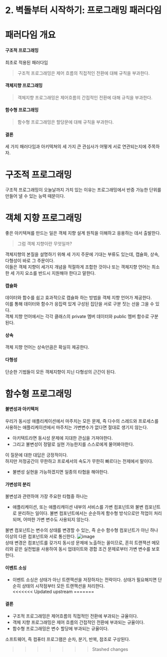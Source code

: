 # 2. 벽돌부터 시작하기: 프로그래밍 패러다임

# 패러다임 개요
#### 구조적 프로그래밍
최초로 적용된 패러다임  
> 구조적 프로그래밍은 제어 흐름의 직접적인 전환에 대해 규칙을 부과한다.

#### 객체지향 프로그래밍  
> 객체지향 프로그래밍은 제어흐름의 간접적인 전환에 대해 규칙을 부과한다.

#### 함수형 프로그래밍
> 함수형 프로그래밍은 할당문에 대해 규칙을 부과한다.

#### 결론
세 가지 패러다임과 아키텍쳐의 세 가지 큰 관심사가 어떻게 서로 연관되는지에 주목하자.
# 구조적 프로그래밍
구조적 프로그래밍이 오늘날까지 가치 있는 이유는 프로그래밍에서 반증 가능한 단위를 만들어 낼 수 있는 능력 때문이다.  
# 객체 지향 프로그래밍  
좋은 아키텍쳐를 만드는 일은 객체 지향 설계 원칙을 이해하고 응용하는 데서 출발한다.
> 그럼 객체 지향이란 무엇일까?

객체지향의 본질을 설명하기 위해 세 가지 주문에 기대는 부류도 있는데, 캡슐화, 상속, 다형성이 바로 그 주문이다.  
이들은 객체 지향이 세가지 개념을 적절하게 조합한 것이나 또는 객체지향 언어는 최소한 세 가지 요소를 반드시 지원해야 한다고 말한다.  

#### 캡슐화 
데이터와 함수를 쉽고 효과적으로 캡슐화 하는 방법을 객체 지향 언어가 제공한다.  
이를 통해 데이터와 함수가 응집력 있게 구성된 집단을 서로 구분 짓는 선을 그을 수 있다.  
객체 지향 언어에서는 각각 클래스의 private 멤버 데이터와 public 멤버 함수로 구분 된다.  

#### 상속
객체 지향 언어는 상속만큼은 확실히 제공한다.  

#### 다형성
단순한 기법들이 모든 객체지향이 지닌 다형성의 근간이 된다. 
# 함수형 프로그래밍
#### 불변성과 아키텍처
우리가 동시성 애플리케이션에서 마주치는 모든 문제, 즉 다수의 스레드와 프로세스를 사용하는 애플리케이션에서 마주치는 가변변수가 없다면 절대로 생기지 않는다.  
* 아키텍트라면 동시성 문제에 지대한 관심을 가져야한다.  
* 그리고 불변성이 정말로 실현 가능한지를 스스로에게 물어봐야한다.  

이 질문에 대한 대답은 긍정적이다.  
하지만 저정공간이 무한하고 프로세서의 속도가 무한히 빠르다는 전제에서 말이다.
* 불변성 실현을 가능하겠지면 일종의 타협을 해야한다. 

#### 가변성의 분리
불변성과 관련하여 가장 주요한 타협중 하나는  

* 애플리케이션, 또는 애플리캐이션 내부의 서비스를 가변 컴포넌트와 불변 컴포넌트로 분리하는 일이다.
불변 컴포넌트에서는 순순하게 함수형 방식으로만 적업이 처리되며, 어떠한 가변 변수도 사용되지 않는다. 

불변 컴포넌트는 변수의 상태를 변경할 수 있는, 즉 순수 함수형 컴포넌트가 아닌 하나 이상의 다른 컴포넌트와 서로 통신한다. 
![image](https://songii00.github.io/assets/images/post/191012/(27).png)  
상태 변경은 컴포넌트를 갖가지 동시성 문제에 노출하는 꼴이므로, 흔히 트랜잭션 메모리와 같은 실천법을 사용하여 동시 업데이트와 경합 조건 문제로부터 가변 변수를 보호한다.  

#### 이벤트 소싱  
- 이벤트 소싱은 상태가 아닌 트랜잭션을 저장하자는 전략이다. 상태가 필요해지면 단순히 상태의 시작점부터 모든 트랜잭션을 처리한다.  
<<<<<<< Updated upstream
=======

#### 결론
- 구조적 프로그래밍은 제어흐름의 직접적인 전환에 부과되는 규율이다.
- 객체 지향 프로그래밍은 제어 흐름의 간접적인 전환에 부과되는 규율이다.
- 함수형 프로그래밍은 변수 할당에 부과되는 규율이다.

소프트웨어, 즉 컴퓨터 프로그램은 순차, 분기, 반복, 참조로 구상된다.
>>>>>>> Stashed changes
